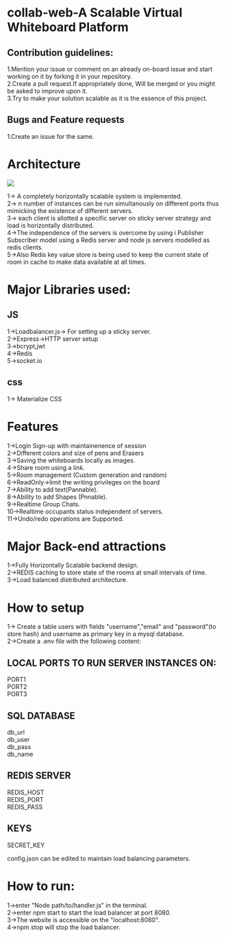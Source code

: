 # collab-web-A Scalable Virtual Whiteboard Platform
## Contribution guidelines:
1.Mention your issue or comment on an already on-board issue and start working on it by forking it in your repository.  
2.Create a pull request.If appropriately done, Will be merged or you might be asked to improve upon it.  
3.Try to make your solution scalable as it is the essence of this project.   
## Bugs and Feature requests
1.Create an issue for the same.

# Architecture

![](https://github.com/sig5/collab-web/blob/master/views/images/archi.png)

1-> A completely horizontally scalable system is implemented.  
2-> n number of instances can be run simultanously on different ports thus mimicking the existence of different servers.  
3-> each client is allotted a specific server on sticky server strategy and load is horizontally distributed.  
4->The independence of the servers is overcome by using i Publisher Subscriber model using a Redis server and node js servers modelled as  redis clients.  
5->Also Redis key value store is being used to keep the current state of room in cache to make data available at all times.  

# Major Libraries used:
## JS
1->Loadbalancer.js-> For setting up a sticky server.  
2->Express->HTTP server setup  
3->bcrypt,jwt  
4->Redis  
5->socket.io  
## css
1-> Materialize CSS

# Features
1->Login Sign-up with maintainenence of session  
2->Different colors and size of pens and Erasers  
3->Saving the whiteboards locally as images.  
4->Share room using a link.  
5->Room management (Custom generation and random)  
6->ReadOnly->limit the writing privileges on the board  
7->Ability to add text(Pannable).  
8->Ability to add Shapes (Pnnable).  
9->Realtime Group Chats.  
10->Realtime occupants status independent of servers.  
11->Undo/redo operations are Supported.  
# Major Back-end attractions
1->Fully Horizontally Scalable backend design.  
2->REDIS caching to store state of the rooms at small intervals of time.  
3->Load balanced distributed architecture.
# How to setup
1-> Create a table users with fields "username","email" and "password"(to store hash) and username as primary key in a mysql database.  
2->Create a .env file with the following content:  
## LOCAL PORTS TO RUN SERVER INSTANCES ON:
PORT1  
PORT2  
PORT3  
## SQL DATABASE
db_url  
db_user  
db_pass  
db_name  
## REDIS SERVER
REDIS_HOST  
REDIS_PORT  
REDIS_PASS  
## KEYS
SECRET_KEY  

config.json can be edited to maintain load balancing parameters.  
# How to run:
1->enter "Node path/to/handler.js" in the terminal.  
2->enter npm start to start the load balancer at port 8080.  
3->The website is accessible on the "localhost:8080".  
4->npm stop will stop the load balancer.



